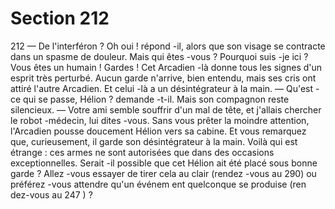 # Section 212

212
— De l'interféron ? Oh oui ! répond -il, alors que son visage se
contracte dans un spasme de douleur. Mais qui êtes -vous ?
Pourquoi suis -je ici ? Vous êtes un humain ! Gardes !
Cet Arcadien -là donne tous les signes d'un esprit très perturbé.
Aucun garde n'arrive, bien entendu, mais ses cris ont attiré
l'autre Arcadien. Et celui -là a un désintégrateur à la main.
— Qu'est -ce qui se passe, Hélion ? demande -t-il. Mais son
compagnon reste silencieux.
— Votre ami semble souffrir d'un mal de tête, et j'allais chercher
le robot -médecin, lui dites -vous. Sans vous prêter la moindre
attention, l'Arcadien pousse doucement Hélion vers sa cabine. Et
vous remarquez que, curieusement, il garde son désintégrateur à
la main. Voilà qui est étrange : ces armes ne sont autorisées que
dans des occasions exceptionnelles. Serait -il possible que cet
Hélion ait été placé sous bonne garde ? Allez -vous essayer de
tirer cela au clair (rendez -vous au 290) ou préférez -vous
attendre qu'un événem ent quelconque se produise (ren dez-vous
au 247 ) ?